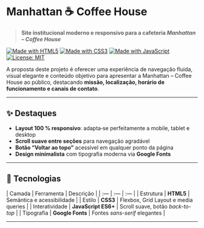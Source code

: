 # Manhattan&nbsp;☕&nbsp;Coffee&nbsp;House

> **Site institucional moderno e responsivo para a cafeteria _Manhattan – Coffee House_**

[![Made with HTML5](https://img.shields.io/badge/HTML5-E34F26?logo=html5&logoColor=white)]()
[![Made with CSS3](https://img.shields.io/badge/CSS3-1572B6?logo=css3&logoColor=white)]()
[![Made with JavaScript](https://img.shields.io/badge/JavaScript-F7DF1E?logo=javascript&logoColor=black)]()
[![License: MIT](https://img.shields.io/badge/License-MIT-green.svg)](LICENSE)

A proposta deste projeto é oferecer uma experiência de navegação fluida, visual elegante e conteúdo objetivo para apresentar a Manhattan – Coffee House ao público, destacando **missão, localização, horário de funcionamento e canais de contato**.

---

## ✨ Destaques

- **Layout 100 % responsivo**: adapta‐se perfeitamente a mobile, tablet e desktop  
- **Scroll suave entre seções** para navegação agradável  
- **Botão “Voltar ao topo”** acessível em qualquer ponto da página  
- **Design minimalista** com tipografia moderna via **Google Fonts**

---

## 🚀 Tecnologias

| Camada | Ferramenta | Descrição |
| :— | :— | :— |
| Estrutura | **HTML5** | Semântica e acessibilidade |
| Estilo | **CSS3** | Flexbox, Grid Layout e media queries |
| Interatividade | **JavaScript ES6+** | Scroll suave, botão _back-to-top_ |
| Tipografia | **Google Fonts** | Fontes _sans-serif_ elegantes |

---


